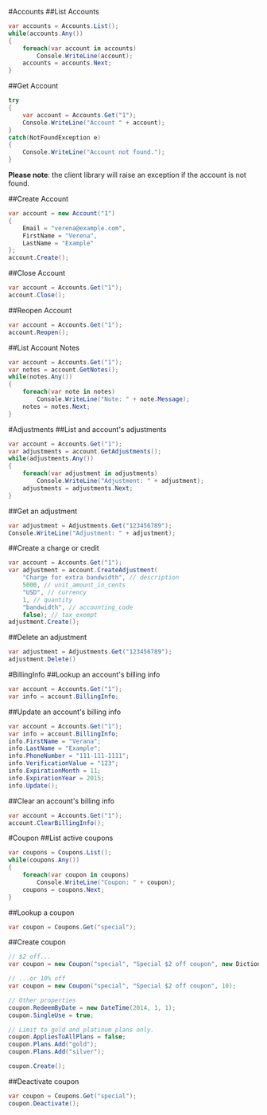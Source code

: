 #Accounts
##List Accounts
```c#
var accounts = Accounts.List();
while(accounts.Any())
{
	foreach(var account in accounts)
		Console.WriteLine(account);
	accounts = accounts.Next;
}
```

##Get Account
```c#
try
{
	var account = Accounts.Get("1");
	Console.WriteLine("Account " + account);
}
catch(NotFoundException e)
{
	Console.WriteLine("Account not found.");
}
```
**Please note**: the client library will raise an exception if the account is not found.

##Create Account
```c#
var account = new Account("1")
{
	Email = "verena@example.com",
	FirstName = "Verena",
	LastName = "Example"
};
account.Create();
```

##Close Account
```c#
var account = Accounts.Get("1");
account.Close();
```

##Reopen Account
```c#
var account = Accounts.Get("1");
account.Reopen();
```
##List Account Notes
```c#
var account = Accounts.Get("1");
var notes = account.GetNotes();
while(notes.Any())
{
	foreach(var note in notes)
		Console.WriteLine("Note: " + note.Message);
	notes = notes.Next;
}
```

#Adjustments
##List and account's adjustments
```c#
var account = Accounts.Get("1");
var adjustments = account.GetAdjustments();
while(adjustments.Any())
{
	foreach(var adjustment in adjustments)
		Console.WriteLine("Adjustment: " + adjustment);
	adjustments = adjustments.Next;
}
```

##Get an adjustment

```c#
var adjustment = Adjustments.Get("123456789");
Console.WriteLine("Adjustment: " + adjustment);
```

##Create a charge or credit
```c#
var account = Accounts.Get("1");
var adjustment = account.CreateAdjustment(
	"Charge for extra bandwidth", // description
	5000, // unit_amount_in_cents
	"USD", // currency
	1, // quantity
	"bandwidth", // accounting_code
	false); // tax_exempt
adjustment.Create();
```

##Delete an adjustment
```c#
var adjustment = Adjustments.Get("123456789");
adjustment.Delete()
```

#BillingInfo
##Lookup an account's billing info
```c#
var account = Accounts.Get("1");
var info = account.BillingInfo;
```

##Update an account's billing info
```c#
var account = Accounts.Get("1");
var info = account.BillingInfo;
info.FirstName = "Verana";
info.LastName = "Example";
info.PhoneNumber = "111-111-1111";
info.VerificationValue = "123";
info.ExpirationMonth = 11;
info.ExpirationYear = 2015;
info.Update();
```

##Clear an account's billing info
```c#
var account = Accounts.Get("1");
account.ClearBillingInfo();
```

#Coupon
##List active coupons
```c#
var coupons = Coupons.List();
while(coupons.Any())
{
	foreach(var coupon in coupons)
		Console.WriteLine("Coupon: " + coupon);
	coupons = coupons.Next;
}
```

##Lookup a coupon
```c#
var coupon = Coupons.Get("special");
```

##Create coupon
```c#
// $2 off...
var coupon = new Coupon("special", "Special $2 off coupon", new Dictionary<string, int> {{"USD", 200}});

// ...or 10% off
var coupon = new Coupon("special", "Special $2 off coupon", 10);

// Other properties
coupon.RedeemByDate = new DateTime(2014, 1, 1);
coupon.SingleUse = true;

// Limit to gold and platinum plans only.
coupon.AppliesToAllPlans = false;
coupon.Plans.Add("gold");
coupon.Plans.Add("silver");

coupon.Create();
```

##Deactivate coupon
```c#
var coupon = Coupons.Get("special");
coupon.Deactivate();
```

